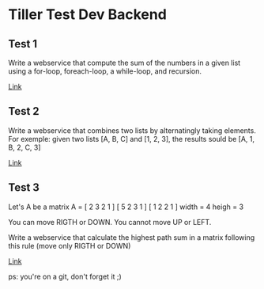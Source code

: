 # Tiller Test Dev Backend

## Test 1

Write a webservice that compute the sum of the numbers in a given list using a for-loop, foreach-loop, a while-loop, and recursion.

[Link](https://github.com/tillersystems/test-back/wiki/Test-1)

## Test 2

Write a webservice that combines two lists by alternatingly taking elements. For exemple: given two lists [A, B, C] and [1, 2, 3], the results sould be [A, 1, B, 2, C, 3]

[Link](https://github.com/tillersystems/test-back/wiki/Test-2)

## Test 3

Let's A be a matrix
A = [ 2  3  2  1 ]
    [ 5  2  3  1 ]
    [ 1  2  2  1 ]
width = 4
heigh = 3
 
You can move RIGTH or DOWN.
You cannot move UP or LEFT. 

Write a webservice that calculate the highest path sum in a matrix
following this rule (move only RIGTH or DOWN)

[Link](https://github.com/tillersystems/test-back/wiki/Test-3)

ps: you're on a git, don't forget it ;)

